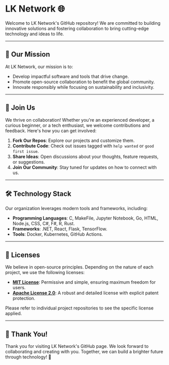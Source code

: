 # LK Network 🌐

Welcome to LK Network's GitHub repository! We are committed to building innovative solutions and fostering collaboration to bring cutting-edge technology and ideas to life.

---

## 🎯 Our Mission

At LK Network, our mission is to:
- Develop impactful software and tools that drive change.
- Promote open-source collaboration to benefit the global community.
- Innovate responsibly while focusing on sustainability and inclusivity.

---

## 🤝 Join Us

We thrive on collaboration! Whether you're an experienced developer, a curious beginner, or a tech enthusiast, we welcome contributions and feedback. Here's how you can get involved:
1. **Fork Our Repos**: Explore our projects and customize them.
2. **Contribute Code**: Check out issues tagged with `help wanted` or `good first issue`.
3. **Share Ideas**: Open discussions about your thoughts, feature requests, or suggestions.
4. **Join Our Community**: Stay tuned for updates on how to connect with us.

---

## 🛠️ Technology Stack

Our organization leverages modern tools and frameworks, including:

- **Programming Languages**: C, MakeFile, Jupyter Notebook, Go, HTML, Node.js, CSS, C#, F#, R, Rust.
- **Frameworks**: .NET, React, Flask, TensorFlow.
- **Tools**: Docker, Kubernetes, GitHub Actions.

---

## 📝 Licenses

We believe in open-source principles. Depending on the nature of each project, we use the following licenses:
- **[MIT License](https://opensource.org/licenses/MIT)**: Permissive and simple, ensuring maximum freedom for users.
- **[Apache License 2.0](https://opensource.org/licenses/Apache-2.0)**: A robust and detailed license with explicit patent protection.

Please refer to individual project repositories to see the specific license applied.

---

## 🎉 Thank You!

Thank you for visiting LK Network's GitHub page. We look forward to collaborating and creating with you. Together, we can build a brighter future through technology! 🚀
